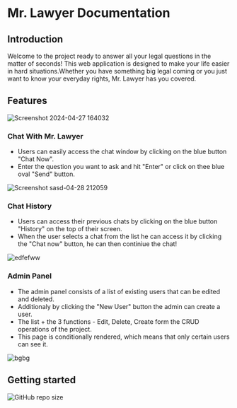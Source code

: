 # Mr. Lawyer Documentation

## Introduction

Welcome to the project ready to answer all your legal questions in the matter of seconds!
This web application is designed to make your life easier in hard situations.Whether you have something big legal coming or you just want to know your everyday rights, Mr. Lawyer has you covered.

## Features

 ![Screenshot 2024-04-27 164032](https://github.com/BoyanAleksandrov/thesis-lawyer/assets/80381466/915b11b4-7529-4455-9d55-3d2057e9ade1)

### Chat With Mr. Lawyer
- Users can easily access the chat window by clicking on the blue button "Chat Now".
- Enter the question you want to ask and hit "Enter" or click on thee blue oval "Send" button.
  
![Screenshot sasd-04-28 212059](https://github.com/BoyanAleksandrov/thesis-lawyer/assets/80381466/9b3133f1-d0ac-400d-aef3-68f415204856)

### Chat History
- Users can access their previous chats by clicking on the blue button "History" on the top of their screen.
- When the user selects a chat from the list he can access it by clicking the "Chat now" button, he can then continiue the chat!
  
![edfefww](https://github.com/BoyanAleksandrov/thesis-lawyer/assets/80381466/cf812b2a-bcd2-4881-b3f9-5f13ea6e019e)


### Admin Panel
- The admin panel consists of a list of existing users that can be edited and deleted.
- Additionaly by clicking the "New User" button the admin can create a user.
- The list + the 3 functions - Edit, Delete, Create form the CRUD operations of the project.
- This page is conditionally rendered, which means that only certain users can see it.
  
![bgbg](https://github.com/BoyanAleksandrov/thesis-lawyer/assets/80381466/35595804-0215-42c4-b03c-472fbdc14d1f)

## Getting started
![GitHub repo size](https://img.shields.io/github/repo-size/BoyanAleksandrov/thesis-lawyer)
